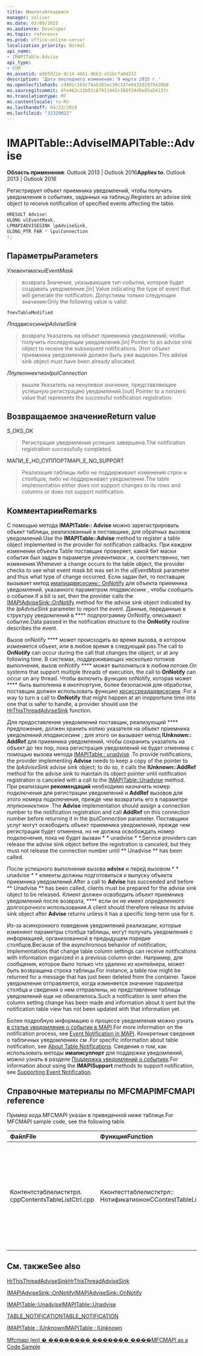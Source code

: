 ```yaml
---
title: Имапитаблеадвисе
manager: soliver
ms.date: 03/09/2015
ms.audience: Developer
ms.topic: reference
ms.prod: office-online-server
localization_priority: Normal
api_name:
- IMAPITable.Advise
api_type:
- COM
ms.assetid: e8b5d21e-dc14-4b61-96b3-a51bcfa0d232
description: 'Дата последнего изменения: 9 марта 2015 г.'
ms.openlocfilehash: c9401c163c74ab303ec39c147e0432d1979426b8
ms.sourcegitcommit: 8fe462c32b91c87911942c188f3445e85a54137c
ms.translationtype: MT
ms.contentlocale: ru-RU
ms.lasthandoff: 04/23/2019
ms.locfileid: "32329022"
---
```

# <a name="imapitableadvise"></a><span data-ttu-id="f44bd-103">IMAPITable::Advise</span><span class="sxs-lookup"><span data-stu-id="f44bd-103">IMAPITable::Advise</span></span>

  
  
<span data-ttu-id="f44bd-104">**Область применения**: Outlook 2013 | Outlook 2016</span><span class="sxs-lookup"><span data-stu-id="f44bd-104">**Applies to**: Outlook 2013 | Outlook 2016</span></span> 
  
<span data-ttu-id="f44bd-105">Регистрирует объект приемника уведомлений, чтобы получать уведомления о событиях, заданных на таблицу.</span><span class="sxs-lookup"><span data-stu-id="f44bd-105">Registers an advise sink object to receive notification of specified events affecting the table.</span></span>
  
```cpp
HRESULT Advise(
ULONG ulEventMask,
LPMAPIADVISESINK lpAdviseSink,
ULONG_PTR FAR * lpulConnection
);
```

## <a name="parameters"></a><span data-ttu-id="f44bd-106">Параметры</span><span class="sxs-lookup"><span data-stu-id="f44bd-106">Parameters</span></span>

 <span data-ttu-id="f44bd-107">_Улевентмаск_</span><span class="sxs-lookup"><span data-stu-id="f44bd-107">_ulEventMask_</span></span>
  
> <span data-ttu-id="f44bd-108">возврата Значение, указывающее тип события, которое будет создавать уведомление.</span><span class="sxs-lookup"><span data-stu-id="f44bd-108">[in] Value indicating the type of event that will generate the notification.</span></span> <span data-ttu-id="f44bd-109">Допустимы только следующие значения:</span><span class="sxs-lookup"><span data-stu-id="f44bd-109">Only the following value is valid:</span></span>
    
 `fnevTableModified`
  
 <span data-ttu-id="f44bd-110">_Лпадвисесинк_</span><span class="sxs-lookup"><span data-stu-id="f44bd-110">_lpAdviseSink_</span></span>
  
> <span data-ttu-id="f44bd-111">возврата Указатель на объект приемника уведомлений, чтобы получить последующие уведомления.</span><span class="sxs-lookup"><span data-stu-id="f44bd-111">[in] Pointer to an advise sink object to receive the subsequent notifications.</span></span> <span data-ttu-id="f44bd-112">Этот объект приемника уведомлений должен быть уже выделен.</span><span class="sxs-lookup"><span data-stu-id="f44bd-112">This advise sink object must have been already allocated.</span></span>
    
 <span data-ttu-id="f44bd-113">_Лпулконнектион_</span><span class="sxs-lookup"><span data-stu-id="f44bd-113">_lpulConnection_</span></span>
  
> <span data-ttu-id="f44bd-114">вышли Указатель на ненулевое значение, представляющее успешную регистрацию уведомлений.</span><span class="sxs-lookup"><span data-stu-id="f44bd-114">[out] Pointer to a nonzero value that represents the successful notification registration.</span></span>
    
## <a name="return-value"></a><span data-ttu-id="f44bd-115">Возвращаемое значение</span><span class="sxs-lookup"><span data-stu-id="f44bd-115">Return value</span></span>

<span data-ttu-id="f44bd-116">S_OK</span><span class="sxs-lookup"><span data-stu-id="f44bd-116">S_OK</span></span> 
  
> <span data-ttu-id="f44bd-117">Регистрация уведомления успешно завершена.</span><span class="sxs-lookup"><span data-stu-id="f44bd-117">The notification registration successfully completed.</span></span>
    
<span data-ttu-id="f44bd-118">МАПИ_Е_НО_СУППОРТ</span><span class="sxs-lookup"><span data-stu-id="f44bd-118">MAPI_E_NO_SUPPORT</span></span> 
  
> <span data-ttu-id="f44bd-119">Реализация таблицы либо не поддерживает изменения строк и столбцов, либо не поддерживает уведомление.</span><span class="sxs-lookup"><span data-stu-id="f44bd-119">The table implementation either does not support changes to its rows and columns or does not support notification.</span></span>
    
## <a name="remarks"></a><span data-ttu-id="f44bd-120">Комментарии</span><span class="sxs-lookup"><span data-stu-id="f44bd-120">Remarks</span></span>

<span data-ttu-id="f44bd-121">С помощью метода **IMAPITable:: Advise** можно зарегистрировать объект таблицы, реализованный в поставщике, для обратных вызовов уведомлений.</span><span class="sxs-lookup"><span data-stu-id="f44bd-121">Use the **IMAPITable::Advise** method to register a table object implemented in the provider for notification callbacks.</span></span> <span data-ttu-id="f44bd-122">При каждом изменении объекта Table поставщик проверяет, какой бит маски события был задан в параметре _улевентмаск_ , и, соответственно, тип изменения.</span><span class="sxs-lookup"><span data-stu-id="f44bd-122">Whenever a change occurs to the table object, the provider checks to see what event mask bit was set in the  _ulEventMask_ parameter and thus what type of change occurred.</span></span> <span data-ttu-id="f44bd-123">Если задан бит, то поставщик вызывает метод [имапиадвисесинк:: OnNotify](imapiadvisesink-onnotify.md) для объекта приемника уведомлений, указанного параметром _лпадвисесинк_ , чтобы сообщить о событии.</span><span class="sxs-lookup"><span data-stu-id="f44bd-123">If a bit is set, then the provider calls the [IMAPIAdviseSink::OnNotify](imapiadvisesink-onnotify.md) method for the advise sink object indicated by the  _lpAdviseSink_ parameter to report the event.</span></span> <span data-ttu-id="f44bd-124">Данные, переданные в структуру уведомлений в \*\*\*\* подпрограмму OnNotify, описывают событие.</span><span class="sxs-lookup"><span data-stu-id="f44bd-124">Data passed in the notification structure to the **OnNotify** routine describes the event.</span></span> 
  
<span data-ttu-id="f44bd-125">Вызов onNotify \*\*\*\* может происходить во время вызова, в котором изменяется объект, или в любое время в следующий раз.</span><span class="sxs-lookup"><span data-stu-id="f44bd-125">The call to **OnNotify** can occur during the call that changes the object, or at any following time.</span></span> <span data-ttu-id="f44bd-126">В системах, поддерживающих несколько потоков выполнения, вызов onNotify \*\*\*\* может выполняться в любом потоке.</span><span class="sxs-lookup"><span data-stu-id="f44bd-126">On systems that support multiple threads of execution, the call to **OnNotify** can occur on any thread.</span></span> <span data-ttu-id="f44bd-127">Чтобы включить функцию onNotify, которая может \*\*\*\* быть выполнена в иноппортуне, более безопасной для обработки, поставщик должен использовать функцию [хрсиссреададвисесинк](hrthisthreadadvisesink.md) .</span><span class="sxs-lookup"><span data-stu-id="f44bd-127">For a way to turn a call to **OnNotify** that might happen at an inopportune time into one that is safer to handle, a provider should use the [HrThisThreadAdviseSink](hrthisthreadadvisesink.md) function.</span></span> 
  
<span data-ttu-id="f44bd-128">Для предоставления уведомлений поставщик, реализующий \*\*\*\* предложение, должен хранить копию указателя на объект приемника уведомлений _лпадвисесинк_ ; для этого он вызывает метод **IUnknown:: AddRef** для приемника уведомлений, чтобы сохранить указатель на объект до тех пор, пока регистрация уведомлений не будет отменена с помощью вызова метода [IMAPITable:: unadvise](imapitable-unadvise.md) .</span><span class="sxs-lookup"><span data-stu-id="f44bd-128">To provide notifications, the provider implementing **Advise** needs to keep a copy of the pointer to the  _lpAdviseSink_ advise sink object; to do so, it calls the **IUnknown::AddRef** method for the advise sink to maintain its object pointer until notification registration is canceled with a call to the [IMAPITable::Unadvise](imapitable-unadvise.md) method.</span></span> <span data-ttu-id="f44bd-129">При реализации **рекомендаций** необходимо назначить номер подключения для регистрации уведомлений и **AddRef** вызовов для этого номера подключения, прежде чем возвратить его в параметре _лпулконнектион_ .</span><span class="sxs-lookup"><span data-stu-id="f44bd-129">The **Advise** implementation should assign a connection number to the notification registration and call **AddRef** on this connection number before returning it in the  _lpulConnection_ parameter.</span></span> <span data-ttu-id="f44bd-130">Поставщики услуг могут освободить объект приемника уведомлений, прежде чем регистрация будет отменена, но не должна освобождать номер подключения, пока не будет вызван \* \* unadvise \* \*.</span><span class="sxs-lookup"><span data-stu-id="f44bd-130">Service providers can release the advise sink object before the registration is canceled, but they must not release the connection number until \*\* Unadvise \*\* has been called.</span></span> 
  
<span data-ttu-id="f44bd-131">После успешного выполнения вызова **advise** и перед вызовом \* \* unadvise \* \* клиенты должны подготовиться к выпуску объекта приемника уведомлений.</span><span class="sxs-lookup"><span data-stu-id="f44bd-131">After a call to **Advise** has succeeded and before \*\* Unadvise \*\* has been called, clients must be prepared for the advise sink object to be released.</span></span> <span data-ttu-id="f44bd-132">Клиент должен освободить объект приемника уведомлений после возврата, \*\*\*\* если он не имеет определенного долгосрочного использования.</span><span class="sxs-lookup"><span data-stu-id="f44bd-132">A client should therefore release its advise sink object after **Advise** returns unless it has a specific long-term use for it.</span></span> 
  
<span data-ttu-id="f44bd-133">Из-за асинхронного поведения уведомлений реализации, которые изменяют параметры столбца таблицы, могут получать уведомления с информацией, организованной в предыдущем порядке столбцов.</span><span class="sxs-lookup"><span data-stu-id="f44bd-133">Because of the asynchronous behavior of notification, implementations that change table column settings can receive notifications with information organized in a previous column order.</span></span> <span data-ttu-id="f44bd-134">Например, для сообщения, которое было только что удалено из контейнера, может быть возвращена строка таблицы.</span><span class="sxs-lookup"><span data-stu-id="f44bd-134">For instance, a table row might be returned for a message that has just been deleted from the container.</span></span> <span data-ttu-id="f44bd-135">Такое уведомление отправляется, когда изменяется значение параметра столбца и сведения о нем отправлены, но представление таблицы уведомлений еще не обновлялось.</span><span class="sxs-lookup"><span data-stu-id="f44bd-135">Such a notification is sent when the column setting change has been made and information about it sent but the notification table view has not been updated with that information yet.</span></span>
  
<span data-ttu-id="f44bd-136">Более подробную информацию о процессе уведомления можно узнать [в статье уведомление о событии в MAPI](event-notification-in-mapi.md).</span><span class="sxs-lookup"><span data-stu-id="f44bd-136">For more information on the notification process, see [Event Notification in MAPI](event-notification-in-mapi.md).</span></span> <span data-ttu-id="f44bd-137">Конкретные сведения о табличных уведомлениях см [](about-table-notifications.md).</span><span class="sxs-lookup"><span data-stu-id="f44bd-137">For specific information about table notification, see [About Table Notifications](about-table-notifications.md).</span></span> <span data-ttu-id="f44bd-138">Сведения о том, как использовать методы **имаписуппорт** для поддержки уведомлений, можно узнать в разделе [Поддержка уведомлений о событиях](supporting-event-notification.md).</span><span class="sxs-lookup"><span data-stu-id="f44bd-138">For information about using the **IMAPISupport** methods to support notification, see [Supporting Event Notification](supporting-event-notification.md).</span></span>
  
## <a name="mfcmapi-reference"></a><span data-ttu-id="f44bd-139">Справочные материалы по MFCMAPI</span><span class="sxs-lookup"><span data-stu-id="f44bd-139">MFCMAPI reference</span></span>

<span data-ttu-id="f44bd-140">Пример кода MFCMAPI указан в приведенной ниже таблице.</span><span class="sxs-lookup"><span data-stu-id="f44bd-140">For MFCMAPI sample code, see the following table.</span></span>
  
|<span data-ttu-id="f44bd-141">**Файл**</span><span class="sxs-lookup"><span data-stu-id="f44bd-141">**File**</span></span>|<span data-ttu-id="f44bd-142">**Функция**</span><span class="sxs-lookup"><span data-stu-id="f44bd-142">**Function**</span></span>|<span data-ttu-id="f44bd-143">**Примечание**</span><span class="sxs-lookup"><span data-stu-id="f44bd-143">**Comment**</span></span>|
|:-----|:-----|:-----|
|<span data-ttu-id="f44bd-144">Контентстаблелистктрл. cpp</span><span class="sxs-lookup"><span data-stu-id="f44bd-144">ContentsTableListCtrl.cpp</span></span>  <br/> |<span data-ttu-id="f44bd-145">Кконтесттаблелистктрл:: Нотификатионон</span><span class="sxs-lookup"><span data-stu-id="f44bd-145">CContestTableListCtrl::NotificationOn</span></span>  <br/> |<span data-ttu-id="f44bd-146">MFCMAPI использует метод **IMAPITable:: Advise** для регистрации уведомлений, чтобы представление таблицы оставалось актуальным.</span><span class="sxs-lookup"><span data-stu-id="f44bd-146">MFCMAPI uses the **IMAPITable::Advise** method to register for notifications to allow the table view to stay current.</span></span>  <br/> |
   
## <a name="see-also"></a><span data-ttu-id="f44bd-147">См. также</span><span class="sxs-lookup"><span data-stu-id="f44bd-147">See also</span></span>



[<span data-ttu-id="f44bd-148">HrThisThreadAdviseSink</span><span class="sxs-lookup"><span data-stu-id="f44bd-148">HrThisThreadAdviseSink</span></span>](hrthisthreadadvisesink.md)
  
[<span data-ttu-id="f44bd-149">IMAPIAdviseSink::OnNotify</span><span class="sxs-lookup"><span data-stu-id="f44bd-149">IMAPIAdviseSink::OnNotify</span></span>](imapiadvisesink-onnotify.md)
  
[<span data-ttu-id="f44bd-150">IMAPITable::Unadvise</span><span class="sxs-lookup"><span data-stu-id="f44bd-150">IMAPITable::Unadvise</span></span>](imapitable-unadvise.md)
  
[<span data-ttu-id="f44bd-151">TABLE_NOTIFICATION</span><span class="sxs-lookup"><span data-stu-id="f44bd-151">TABLE_NOTIFICATION</span></span>](table_notification.md)
  
[<span data-ttu-id="f44bd-152">IMAPITable : IUnknown</span><span class="sxs-lookup"><span data-stu-id="f44bd-152">IMAPITable : IUnknown</span></span>](imapitableiunknown.md)


[<span data-ttu-id="f44bd-153">Mfcmapi (en) � �������� ������� ����</span><span class="sxs-lookup"><span data-stu-id="f44bd-153">MFCMAPI as a Code Sample</span></span>](mfcmapi-as-a-code-sample.md)

